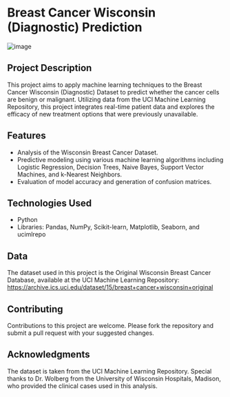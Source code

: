 # Breast Cancer Wisconsin (Diagnostic) Prediction
![image](https://github.com/RaedHabib/Breast-Cancer-Prediction/assets/127057461/62998300-b975-4b3b-9f07-f1209179064c)

## Project Description
This project aims to apply machine learning techniques to the Breast Cancer Wisconsin (Diagnostic) Dataset to predict whether the cancer cells are benign or malignant. Utilizing data from the UCI Machine Learning Repository, this project integrates real-time patient data and explores the efficacy of new treatment options that were previously unavailable.

## Features
* Analysis of the Wisconsin Breast Cancer Dataset.
* Predictive modeling using various machine learning algorithms including Logistic Regression, Decision Trees, Naive Bayes, Support Vector Machines, and k-Nearest Neighbors.
* Evaluation of model accuracy and generation of confusion matrices.

## Technologies Used
* Python
* Libraries: Pandas, NumPy, Scikit-learn, Matplotlib, Seaborn, and ucimlrepo

## Data
The dataset used in this project is the Original Wisconsin Breast Cancer Database, available at the UCI Machine Learning Repository:<br>
https://archive.ics.uci.edu/dataset/15/breast+cancer+wisconsin+original

## Contributing
Contributions to this project are welcome. Please fork the repository and submit a pull request with your suggested changes.

## Acknowledgments
The dataset is taken from the UCI Machine Learning Repository.
Special thanks to Dr. Wolberg from the University of Wisconsin Hospitals, Madison, who provided the clinical cases used in this analysis.
